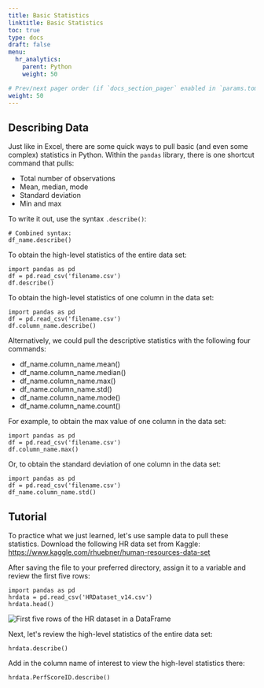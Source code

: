 ```yaml
---
title: Basic Statistics
linktitle: Basic Statistics
toc: true
type: docs
draft: false
menu:
  hr_analytics:
    parent: Python
    weight: 50

# Prev/next pager order (if `docs_section_pager` enabled in `params.toml`)
weight: 50
---
```


<!-- In this tutorial, I'll share how to pull basic and complex statistics from a dataset: -->

<!-- ## NumPy Library

NumPy supports processing large sets of data as well as complex mathematical functions. -->

## Describing Data

Just like in Excel, there are some quick ways to pull basic (and even some complex) statistics in Python. Within the `pandas` library, there is one shortcut command that pulls: 

* Total number of observations
* Mean, median, mode
* Standard deviation
* Min and max

To write it out, use the syntax `.describe()`:

```
# Combined syntax: 
df_name.describe()
```

To obtain the high-level statistics of the entire data set: 

``` 
import pandas as pd
df = pd.read_csv('filename.csv')
df.describe()
```

To obtain the high-level statistics of one column in the data set:

``` 
import pandas as pd
df = pd.read_csv('filename.csv')
df.column_name.describe()
```

Alternatively, we could pull the descriptive statistics with the following four commands:

* df_name.column_name.mean()
* df_name.column_name.median()
* df_name.column_name.max()
* df_name.column_name.std()
* df_name.column_name.mode()
* df_name.column_name.count()

For example, to obtain the max value of one column in the data set: 

``` 
import pandas as pd
df = pd.read_csv('filename.csv')
df.column_name.max()
```

Or, to obtain the standard deviation of one column in the data set:

``` 
import pandas as pd
df = pd.read_csv('filename.csv')
df_name.column_name.std()
```

## Tutorial

To practice what we just learned, let's use sample data to pull these statistics. Download the following HR data set from Kaggle: https://www.kaggle.com/rhuebner/human-resources-data-set

After saving the file to your preferred directory, assign it to a variable and review the first five rows:

``` 
import pandas as pd
hrdata = pd.read_csv('HRDataset_v14.csv')
hrdata.head()
```


![First five rows of the HR dataset in a DataFrame](hr_df.png)

Next, let's review the high-level statistics of the entire data set: 

``` 
hrdata.describe()
```

Add in the column name of interest to view the high-level statistics there:

``` 
hrdata.PerfScoreID.describe()
```

